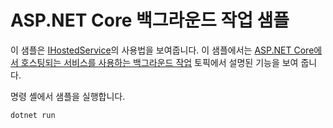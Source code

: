 # <a name="aspnet-core-background-tasks-sample"></a>ASP.NET Core 백그라운드 작업 샘플

이 샘플은 [IHostedService](https://docs.microsoft.com/dotnet/api/microsoft.extensions.hosting.ihostedservice)의 사용법을 보여줍니다. 이 샘플에서는 [ASP.NET Core에서 호스팅되는 서비스를 사용하는 백그라운드 작업](https://docs.microsoft.com/aspnet/core/fundamentals/host/hosted-services) 토픽에서 설명된 기능을 보여 줍니다.

명령 셸에서 샘플을 실행합니다.

```
dotnet run
```
